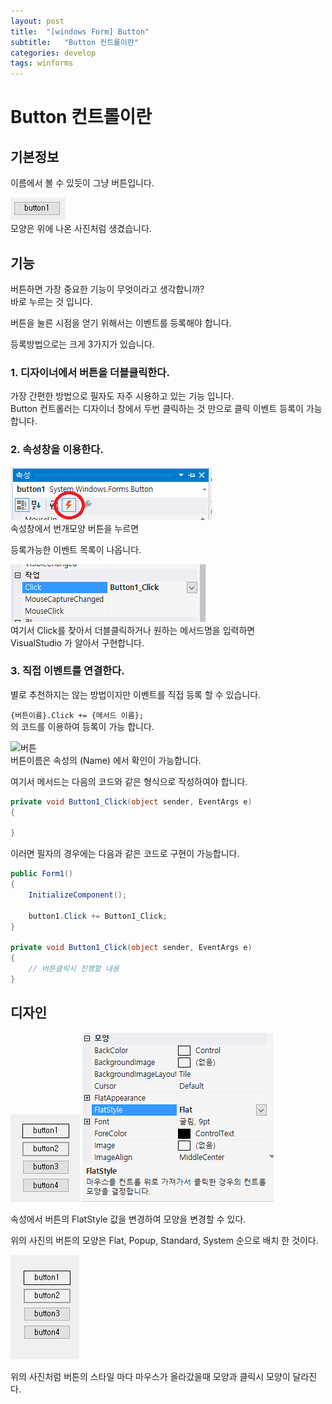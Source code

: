 ```yaml
---
layout: post
title:  "[windows Form] Button"
subtitle:   "Button 컨트롤이란"
categories: develop
tags: winforms
---
```


# Button 컨트롤이란

## 기본정보
이름에서 볼 수 있듯이 그냥 버튼입니다.

![버튼](/assets/img/dev/winforms/button/button.PNG)  
모양은 위에 나온 사진처럼 생겼습니다.

## 기능

버튼하면 가장 중요한 기능이 무엇이라고 생각합니까?  
바로 누르는 것 입니다.

버튼을 눌른 시점을 얻기 위해서는 이벤트를 등록해야 합니다.  

등록방법으로는 크게 3가지가 있습니다.

### 1. 디자이너에서 버튼을 더블클릭한다.
   가장 간편한 방법으로 필자도 자주 시용하고 있는 기능 입니다.  
   Button 컨트롤러는 디자이너 창에서 두번 클릭하는 것 만으로 클릭 이벤트 등록이 가능합니다.

### 2. 속성창을 이용한다.  
   
![버튼](/assets/img/dev/winforms/button/button2.PNG)  
속성창에서 번개모양 버튼을 누르면

등록가능한 이벤트 목록이 나옵니다.

![버튼](/assets/img/dev/winforms/button/button3.PNG)  
여기서 Click를 찾아서 더블클릭하거나 원하는 메서드명을 입력하면  
VisualStudio 가 알아서 구현합니다.

### 3. 직접 이벤트를 연결한다.
   
   별로 추천하지는 않는 방법이지만 이벤트를 직접 등록 할 수 있습니다.

   ```{버튼이름}.Click += {메서드 이름};```  
   의 코드를 이용하여 등록이 가능 합니다.

![버튼](/assets/img/dev/winforms/button/button4.PNG)  
버튼이름은 속성의 (Name) 에서 확인이 가능합니다.

여기서 메서드는 다음의 코드와 같은 형식으로 작성하여야 합니다.

```csharp
private void Button1_Click(object sender, EventArgs e)
{

}
```

이러면 필자의 경우에는 다음과 같은 코드로 구현이 가능합니다.

```csharp
public Form1()
{
    InitializeComponent();

    button1.Click += Button1_Click;
}

private void Button1_Click(object sender, EventArgs e)
{
    // 버튼클릭시 진행할 내용
}
```

## 디자인

![버튼](/assets/img/dev/winforms/button/button5.PNG)
![버튼](/assets/img/dev/winforms/button/button6.PNG)  

속성에서 버튼의 FlatStyle 값을 변경하여 모양을 변경할 수 있다.

위의 사진의 버튼의 모양은 Flat, Popup, Standard, System 순으로 배치 한 것이다.

![버튼](/assets/img/dev/winforms/button/button7.gif)  

위의 사진처럼 버튼의 스타일 마다 마우스가 올라갔을때 모양과
클릭시 모양이 달라진다.
